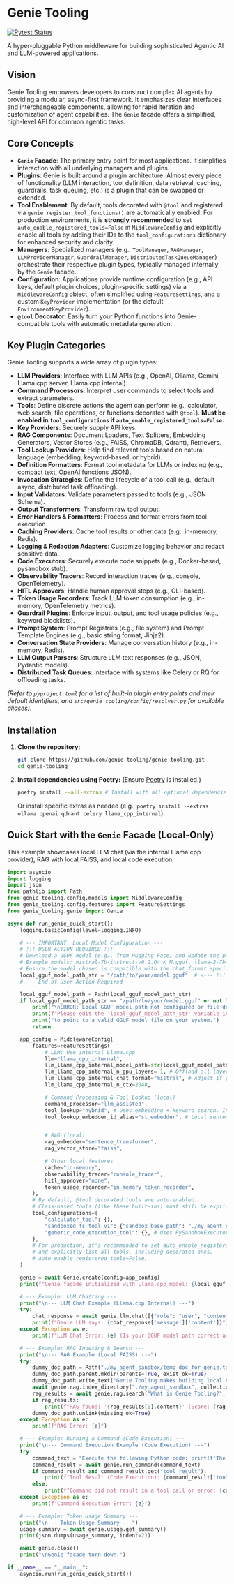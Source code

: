 # Genie Tooling

[![Pytest Status](https://github.com/genie-tooling/genie-tooling/actions/workflows/python_ci.yml/badge.svg)](https://github.com/genie-tooling/genie-tooling/actions/workflows/python_ci.yml)

A hyper-pluggable Python middleware for building sophisticated Agentic AI and LLM-powered applications.

## Vision

Genie Tooling empowers developers to construct complex AI agents by providing a modular, async-first framework. It emphasizes clear interfaces and interchangeable components, allowing for rapid iteration and customization of agent capabilities. The `Genie` facade offers a simplified, high-level API for common agentic tasks.

## Core Concepts

*   **`Genie` Facade**: The primary entry point for most applications. It simplifies interaction with all underlying managers and plugins.
*   **Plugins**: Genie is built around a plugin architecture. Almost every piece of functionality (LLM interaction, tool definition, data retrieval, caching, guardrails, task queuing, etc.) is a plugin that can be swapped or extended.
*   **Tool Enablement**: By default, tools decorated with `@tool` and registered via `genie.register_tool_functions()` are automatically enabled. For production environments, it is **strongly recommended** to set `auto_enable_registered_tools=False` in `MiddlewareConfig` and explicitly enable all tools by adding their IDs to the `tool_configurations` dictionary for enhanced security and clarity.
*   **Managers**: Specialized managers (e.g., `ToolManager`, `RAGManager`, `LLMProviderManager`, `GuardrailManager`, `DistributedTaskQueueManager`) orchestrate their respective plugin types, typically managed internally by the `Genie` facade.
*   **Configuration**: Applications provide runtime configuration (e.g., API keys, default plugin choices, plugin-specific settings) via a `MiddlewareConfig` object, often simplified using `FeatureSettings`, and a custom `KeyProvider` implementation (or the default `EnvironmentKeyProvider`).
*   **`@tool` Decorator**: Easily turn your Python functions into Genie-compatible tools with automatic metadata generation.

## Key Plugin Categories

Genie Tooling supports a wide array of plugin types:

*   **LLM Providers**: Interface with LLM APIs (e.g., OpenAI, Ollama, Gemini, Llama.cpp server, Llama.cpp internal).
*   **Command Processors**: Interpret user commands to select tools and extract parameters.
*   **Tools**: Define discrete actions the agent can perform (e.g., calculator, web search, file operations, or functions decorated with `@tool`). **Must be enabled in `tool_configurations` if `auto_enable_registered_tools=False`.**
*   **Key Providers**: Securely supply API keys.
*   **RAG Components**: Document Loaders, Text Splitters, Embedding Generators, Vector Stores (e.g., FAISS, ChromaDB, Qdrant), Retrievers.
*   **Tool Lookup Providers**: Help find relevant tools based on natural language (embedding, keyword-based, or hybrid).
*   **Definition Formatters**: Format tool metadata for LLMs or indexing (e.g., compact text, OpenAI functions JSON).
*   **Invocation Strategies**: Define the lifecycle of a tool call (e.g., default async, distributed task offloading).
*   **Input Validators**: Validate parameters passed to tools (e.g., JSON Schema).
*   **Output Transformers**: Transform raw tool output.
*   **Error Handlers & Formatters**: Process and format errors from tool execution.
*   **Caching Providers**: Cache tool results or other data (e.g., in-memory, Redis).
*   **Logging & Redaction Adapters**: Customize logging behavior and redact sensitive data.
*   **Code Executors**: Securely execute code snippets (e.g., Docker-based, pysandbox stub).
*   **Observability Tracers**: Record interaction traces (e.g., console, OpenTelemetry).
*   **HITL Approvers**: Handle human approval steps (e.g., CLI-based).
*   **Token Usage Recorders**: Track LLM token consumption (e.g., in-memory, OpenTelemetry metrics).
*   **Guardrail Plugins**: Enforce input, output, and tool usage policies (e.g., keyword blocklists).
*   **Prompt System**: Prompt Registries (e.g., file system) and Prompt Template Engines (e.g., basic string format, Jinja2).
*   **Conversation State Providers**: Manage conversation history (e.g., in-memory, Redis).
*   **LLM Output Parsers**: Structure LLM text responses (e.g., JSON, Pydantic models).
*   **Distributed Task Queues**: Interface with systems like Celery or RQ for offloading tasks.

*(Refer to `pyproject.toml` for a list of built-in plugin entry points and their default identifiers, and `src/genie_tooling/config/resolver.py` for available aliases).*

## Installation

1.  **Clone the repository:**
    ```bash
    git clone https://github.com/genie-tooling/genie-tooling.git
    cd genie-tooling
    ```

2.  **Install dependencies using Poetry:**
    (Ensure [Poetry](https://python-poetry.org/docs/#installation) is installed.)
    ```bash
    poetry install --all-extras # Install with all optional dependencies
    ```
    Or install specific extras as needed (e.g., `poetry install --extras ollama openai qdrant celery llama_cpp_internal`).

## Quick Start with the `Genie` Facade (Local-Only)

This example showcases local LLM chat (via the internal Llama.cpp provider), RAG with local FAISS, and local code execution.

```python
import asyncio
import logging
import json
from pathlib import Path
from genie_tooling.config.models import MiddlewareConfig
from genie_tooling.config.features import FeatureSettings
from genie_tooling.genie import Genie

async def run_genie_quick_start():
    logging.basicConfig(level=logging.INFO)

    # --- IMPORTANT: Local Model Configuration ---
    # !!! USER ACTION REQUIRED !!!
    # Download a GGUF model (e.g., from Hugging Face) and update the path below.
    # Example models: mistral-7b-instruct-v0.2.Q4_K_M.gguf, llama-2-7b-chat.Q4_K_M.gguf
    # Ensure the model chosen is compatible with the chat_format specified (e.g., "mistral").
    local_gguf_model_path_str = "/path/to/your/model.gguf"  # <--- !!! CHANGE THIS PATH !!!
    # --- End of User Action Required ---

    local_gguf_model_path = Path(local_gguf_model_path_str)
    if local_gguf_model_path_str == "/path/to/your/model.gguf" or not local_gguf_model_path.exists():
        print("\nERROR: Local GGUF model path not configured or file does not exist.")
        print(f"Please edit the 'local_gguf_model_path_str' variable in this script (currently: '{local_gguf_model_path_str}')")
        print("to point to a valid GGUF model file on your system.")
        return

    app_config = MiddlewareConfig(
        features=FeatureSettings(
            # LLM: Use internal Llama.cpp
            llm="llama_cpp_internal",
            llm_llama_cpp_internal_model_path=str(local_gguf_model_path.resolve()),
            llm_llama_cpp_internal_n_gpu_layers=-1, # Offload all layers to GPU if available, 0 for CPU
            llm_llama_cpp_internal_chat_format="mistral", # Adjust if your model needs a different format
            llm_llama_cpp_internal_n_ctx=2048,

            # Command Processing & Tool Lookup (local)
            command_processor="llm_assisted",
            tool_lookup="hybrid", # Uses embedding + keyword search. In-memory by default.
            tool_lookup_embedder_id_alias="st_embedder", # Local sentence-transformer


            # RAG (local)
            rag_embedder="sentence_transformer",
            rag_vector_store="faiss",

            # Other local features
            cache="in-memory",
            observability_tracer="console_tracer",
            hitl_approver="none",
            token_usage_recorder="in_memory_token_recorder",
        ),
        # By default, @tool decorated tools are auto-enabled.
        # Class-based tools (like these built-ins) must still be explicitly enabled.
        tool_configurations={
            "calculator_tool": {},
            "sandboxed_fs_tool_v1": {"sandbox_base_path": "./my_agent_sandbox"},
            "generic_code_execution_tool": {}, # Uses PySandboxExecutorStub by default (local, insecure)
        },
        # For production, it's recommended to set auto_enable_registered_tools=False
        # and explicitly list all tools, including decorated ones.
        # auto_enable_registered_tools=False,
    )

    genie = await Genie.create(config=app_config)
    print(f"Genie facade initialized with Llama.cpp model: {local_gguf_model_path.name}")

    # --- Example: LLM Chatting ---
    print("\n--- LLM Chat Example (Llama.cpp Internal) ---")
    try:
        chat_response = await genie.llm.chat([{"role": "user", "content": "Hello, Genie! Tell me a short story about a friendly local AI."}])
        print(f"Genie LLM says: {chat_response['message']['content']}")
    except Exception as e:
        print(f"LLM Chat Error: {e} (Is your GGUF model path correct and model compatible with the 'mistral' chat format?)")

    # --- Example: RAG Indexing & Search ---
    print("\n--- RAG Example (Local FAISS) ---")
    try:
        dummy_doc_path = Path("./my_agent_sandbox/temp_doc_for_genie.txt")
        dummy_doc_path.parent.mkdir(parents=True, exist_ok=True)
        dummy_doc_path.write_text("Genie Tooling makes building local AI agents easier and more flexible.")
        await genie.rag.index_directory("./my_agent_sandbox", collection_name="my_local_docs_collection")
        rag_results = await genie.rag.search("What is Genie Tooling?", collection_name="my_local_docs_collection")
        if rag_results:
            print(f"RAG found: '{rag_results[0].content}' (Score: {rag_results[0].score:.2f})")
        dummy_doc_path.unlink(missing_ok=True)
    except Exception as e:
        print(f"RAG Error: {e}")

    # --- Example: Running a Command (Code Execution) ---
    print("\n--- Command Execution Example (Code Execution) ---")
    try:
        command_text = "Execute the following Python code: print(f'The sum of 7 and 8 is {{7 + 8}}')"
        command_result = await genie.run_command(command_text)
        if command_result and command_result.get("tool_result"):
            print(f"Tool Result (Code Execution): {command_result['tool_result']}")
        else:
            print(f"Command did not result in a tool call or error: {command_result}")
    except Exception as e:
        print(f"Command Execution Error: {e}")

    # --- Example: Token Usage Summary ---
    print("\n--- Token Usage Summary ---")
    usage_summary = await genie.usage.get_summary()
    print(json.dumps(usage_summary, indent=2))

    await genie.close()
    print("\nGenie facade torn down.")

if __name__ == "__main__":
    asyncio.run(run_genie_quick_start())
